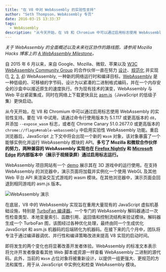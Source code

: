 ```yaml
---
title: "在 V8 中对 WebAssembly 的实验性支持"
author: "Seth Thompson，WebAssembly 专员"
date: 2016-03-15 13:33:37
tags:
  - WebAssembly
description: "从今天开始，在 V8 和 Chromium 中可以通过启用标志使用 WebAssembly 的实验性支持。"
---
```

_关于 WebAssembly 的全面概述以及未来社区协作的路线图，请参阅 Mozilla Hacks 博客上的 [A WebAssembly Milestone](https://hacks.mozilla.org/2016/03/a-webassembly-milestone/)。_

自 2015 年 6 月以来，来自 Google、Mozilla、微软、苹果以及 [W3C WebAssembly Community Group](https://www.w3.org/community/webassembly/participants) 的合作伙伴一直在努力 [设计](https://github.com/WebAssembly/design)、[规范化](https://github.com/WebAssembly/spec) 并实现 ([1](https://www.chromestatus.com/features/5453022515691520), [2](https://platform-status.mozilla.org/#web-assembly), [3](https://github.com/Microsoft/ChakraCore/wiki/Roadmap), [4](https://webkit.org/status/#specification-webassembly)) WebAssembly, 一种新的网络运行时和编译目标。[WebAssembly](https://webassembly.github.io/) 是一种低级的、可移植的字节码，设计为以紧凑的二进制格式编码，并在一个内存安全的沙盒中以接近原生的速度执行。作为现有技术的演变，WebAssembly 与 Web 平台紧密集成，同时在网络上下载更快且比 [asm.js](http://asmjs.org/)（JavaScript 的低级子集）更快启动。

<!--truncate-->
从今天开始，在 V8 和 Chromium 中可以通过启用标志使用 WebAssembly 的实验性支持。要在 V8 中试用，请通过命令行使用版本为 5.1.117 或更高版本的 `d8`，并添加 `--expose_wasm` 标志，或者在 Chrome Canary 51.0.2677.0 或更高版本的 `chrome://flags#enable-webassembly` 中启用实验性 WebAssembly 功能。重启浏览器后，JavaScript 上下文中将会出现一个新的 `Wasm` 对象，该对象暴露了一个能够实例化并运行 WebAssembly 模块的 API。**多亏了 Mozilla 和微软合作伙伴的努力，两种兼容的 WebAssembly 实现也在 [Firefox Nightly](https://hacks.mozilla.org/2016/03/a-webassembly-milestone) 和 [Microsoft Edge](http://blogs.windows.com/msedgedev/2016/03/15/previewing-webassembly-experiments) 的内部版本中（展示于视频录屏）通过启用标志运行。**

WebAssembly 项目网站有一个 [demo](https://webassembly.github.io/demo/) 展示其在 3D 游戏中的运行使用。在支持 WebAssembly 的浏览器中，演示页面将加载并实例化一个使用 WebGL 及其他 Web 平台 API 来渲染交互式游戏的 wasm 模块。在其他浏览器中，演示页面会回退到相同游戏的 asm.js 版本。

![[WebAssembly 演示](https://webassembly.github.io/demo/)](/_img/webassembly-experimental/tanks.jpg)

在底层，V8 中的 WebAssembly 实现旨在重用大量现有的 JavaScript 虚拟机基础设施，特别是 [TurboFan 编译器](/blog/turbofan-jit)。一个专门的 WebAssembly 解码器通过一次性检查类型、本地变量索引、函数引用、返回值和控制流结构来验证模块。解码器生成一个 TurboFan 图，该图经过各种优化处理，最终由同一个生成优化 JavaScript 和 asm.js 机器码的后端转化为机器码。在接下来的几个月中，团队将专注于通过编译器调优、并行性和编译策略改进来提高 V8 实现的启动时间。

即将发生的两个变化也将显著改善开发者体验。WebAssembly 的标准文本表示将允许开发者像查看其他 Web 脚本或资源一样查看 WebAssembly 二进制的源代码。此外，当前的 `Wasm` 占位对象将被重新设计，以提供一组更强大、更规范的方法和属性，用于从 JavaScript 中实例化和检查 WebAssembly 模块。
